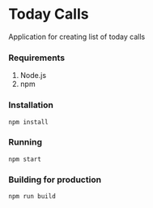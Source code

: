 Today Calls
===
Application for creating list of today calls

### Requirements
1. Node.js
2. npm

### Installation
`npm install`

### Running
`npm start`

### Building for production
`npm run build`